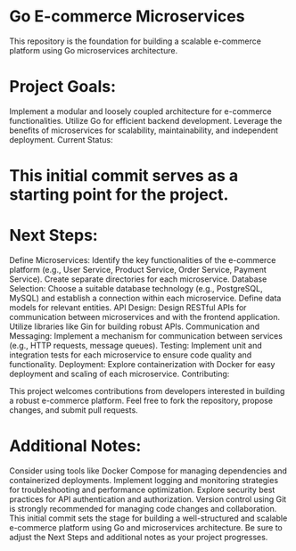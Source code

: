 # Go E-commerce Microservices

This repository is the foundation for building a scalable e-commerce platform using Go microservices architecture.

# Project Goals:

Implement a modular and loosely coupled architecture for e-commerce functionalities.
Utilize Go for efficient backend development.
Leverage the benefits of microservices for scalability, maintainability, and independent deployment.
Current Status:

# This initial commit serves as a starting point for the project.

# Next Steps:

Define Microservices: Identify the key functionalities of the e-commerce platform (e.g., User Service, Product Service, Order Service, Payment Service). Create separate directories for each microservice.
Database Selection: Choose a suitable database technology (e.g., PostgreSQL, MySQL) and establish a connection within each microservice. Define data models for relevant entities.
API Design: Design RESTful APIs for communication between microservices and with the frontend application. Utilize libraries like Gin for building robust APIs.
Communication and Messaging: Implement a mechanism for communication between services (e.g., HTTP requests, message queues).
Testing: Implement unit and integration tests for each microservice to ensure code quality and functionality.
Deployment: Explore containerization with Docker for easy deployment and scaling of each microservice.
Contributing:

This project welcomes contributions from developers interested in building a robust e-commerce platform. Feel free to fork the repository, propose changes, and submit pull requests.

# Additional Notes:

Consider using tools like Docker Compose for managing dependencies and containerized deployments.
Implement logging and monitoring strategies for troubleshooting and performance optimization.
Explore security best practices for API authentication and authorization.
Version control using Git is strongly recommended for managing code changes and collaboration.
This initial commit sets the stage for building a well-structured and scalable e-commerce platform using Go and microservices architecture. Be sure to adjust the Next Steps and additional notes as your project progresses.
